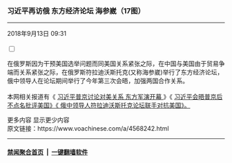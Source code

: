 ### 习近平再访俄 东方经济论坛 海参崴（17图）
------------------------

<div class="published">
 <span class="date" title="中国时间">
  <time datetime="2018-09-13T09:31:00+08:00">
   2018年9月13日 09:31
  </time>
 </span>
</div>
<br/>
<input class="switcher-controller" id="more-less-4568242" type="checkbox">
 <div class="wsw switcher-target switcher-target--inline">
  <p>
   在俄罗斯因为干预美国选举问题而同美国关系紧张之际，在中国与美国由于贸易争端而关系紧张之际，在俄罗斯符拉迪沃斯托克(又称海参崴)举行了东方经济论坛，俄中领导人在论坛期间举行了今年第三次会晤，加强两国合作关系。
   <br/>
   <br/>
   本网相关报道有《
   <a class="wsw__a" href="https://www.voachinese.com/a/news-xi-visits-in-vladivostok-russia-kicks-off-20180911/4566817.html">
    习近平普京讨论对美关系 东方军演开幕
   </a>
   》《
   <a class="wsw__a" href="https://www.voachinese.com/a/news-china-xi-calls-for-moscow-and-beijing-to-unite-to-fight-20180911/4566809.html">
    习近平会晤普京后不点名批评美国》《
   </a>
   <a class="wsw__a" href="https://www.voachinese.com/a/news-russian-and-chinese-leaders-to-meet-amid-tension-with-us-20180911/4566566.html">
    俄中领导人符拉迪沃斯托克论坛联手对抗美国》。
   </a>
  </p>
 </div>
 <div class="switcher-trigger ">
  <label class="switcher-trigger__label switcher-trigger__label--more" for="more-less-4568242" title="更多内容">
   更多内容
   <span class="ico ico-chevron-down">
   </span>
  </label>
  <label class="switcher-trigger__label switcher-trigger__label--less" for="more-less-4568242" title="显示更少内容">
   显示更少内容
   <span class="ico ico-chevron-up">
   </span>
  </label>
 </div>
</input>
原文链接：https://www.voachinese.com/a/4568242.html


------------------------
#### [禁闻聚合首页](https://github.com/gfw-breaker/banned-news/blob/master/README.md) &nbsp;|&nbsp;  [一键翻墙软件](https://github.com/gfw-breaker/nogfw/blob/master/README.md)